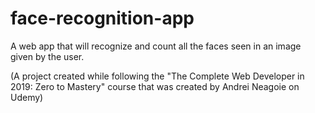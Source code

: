 # face-recognition-app
A web app that will recognize and count all the faces seen in an image given by the user.


(A project created while following the "The Complete Web Developer in 2019: Zero to Mastery" course that was created by Andrei Neagoie on Udemy)
